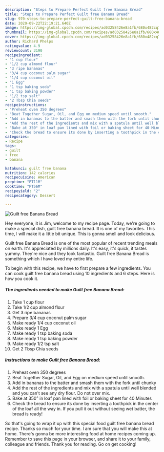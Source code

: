 ```yaml
---
description: "Steps to Prepare Perfect Guilt free Banana Bread"
title: "Steps to Prepare Perfect Guilt free Banana Bread"
slug: 970-steps-to-prepare-perfect-guilt-free-banana-bread
date: 2020-09-22T22:19:21.640Z
image: https://img-global.cpcdn.com/recipes/ad03258426e8a1fb/680x482cq70/guilt-free-banana-bread-recipe-main-photo.jpg
thumbnail: https://img-global.cpcdn.com/recipes/ad03258426e8a1fb/680x482cq70/guilt-free-banana-bread-recipe-main-photo.jpg
cover: https://img-global.cpcdn.com/recipes/ad03258426e8a1fb/680x482cq70/guilt-free-banana-bread-recipe-main-photo.jpg
author: Richard Phelps
ratingvalue: 4.9
reviewcount: 3190
recipeingredient:
- "1 cup flour"
- "1/2 cup almond flour"
- "3 ripe bananas"
- "3/4 cup coconut palm sugar"
- "1/4 cup coconut oil"
- "1 Egg"
- "1 tsp baking soda"
- "1 tsp baking powder"
- "1/2 tsp salt"
- "2 Tbsp Chia seeds"
recipeinstructions:
- "Preheat oven 350 degrees"
- "Beat Together Sugar, Oil, and Egg on medium speed until smooth."
- "Add in bananas to the batter and smash them with the fork until chunky"
- "Add the rest of the ingredients and mix with a spatula until well blended and you can&#39;t see any dry flour. Do not over mix."
- "Bake at 350° in loaf pan lined with foil or baking sheet for 40 Minutes"
- "Check the bread to ensure its done by inserting a toothpick in the center of the loaf all the way in. If you pull it out without seeing wet batter, the bread is ready!"
categories:
- Recipe
tags:
- guilt
- free
- banana

katakunci: guilt free banana 
nutrition: 142 calories
recipecuisine: American
preptime: "PT11M"
cooktime: "PT56M"
recipeyield: "2"
recipecategory: Dessert

---
```



![Guilt free Banana Bread](https://img-global.cpcdn.com/recipes/ad03258426e8a1fb/680x482cq70/guilt-free-banana-bread-recipe-main-photo.jpg)

Hey everyone, it is Jim, welcome to my recipe page. Today, we're going to make a special dish, guilt free banana bread. It is one of my favorites. This time, I will make it a little bit unique. This is gonna smell and look delicious.

Guilt free Banana Bread is one of the most popular of recent trending meals on earth. It's appreciated by millions daily. It's easy, it's quick, it tastes yummy. They're nice and they look fantastic. Guilt free Banana Bread is something which I have loved my entire life.




To begin with this recipe, we have to first prepare a few ingredients. You can cook guilt free banana bread using 10 ingredients and 6 steps. Here is how you cook it.

<!--inarticleads1-->

##### The ingredients needed to make Guilt free Banana Bread:

1. Take 1 cup flour
1. Take 1/2 cup almond flour
1. Get 3 ripe bananas
1. Prepare 3/4 cup coconut palm sugar
1. Make ready 1/4 cup coconut oil
1. Make ready 1 Egg
1. Make ready 1 tsp baking soda
1. Make ready 1 tsp baking powder
1. Make ready 1/2 tsp salt
1. Get 2 Tbsp Chia seeds




<!--inarticleads2-->

##### Instructions to make Guilt free Banana Bread:

1. Preheat oven 350 degrees
1. Beat Together Sugar, Oil, and Egg on medium speed until smooth.
1. Add in bananas to the batter and smash them with the fork until chunky
1. Add the rest of the ingredients and mix with a spatula until well blended and you can&#39;t see any dry flour. Do not over mix.
1. Bake at 350° in loaf pan lined with foil or baking sheet for 40 Minutes
1. Check the bread to ensure its done by inserting a toothpick in the center of the loaf all the way in. If you pull it out without seeing wet batter, the bread is ready!




So that's going to wrap it up with this special food guilt free banana bread recipe. Thanks so much for your time. I am sure that you will make this at home. There's gonna be more interesting food at home recipes coming up. Remember to save this page in your browser, and share it to your family, colleague and friends. Thank you for reading. Go on get cooking!
